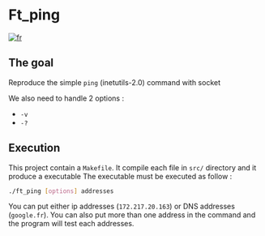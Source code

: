 # Ft_ping

[![fr](https://img.shields.io/badge/Langue-fr-blue)](README.fr.md)

## The goal

Reproduce the simple `ping` (inetutils-2.0) command with socket

We also need to handle 2 options :
- `-v`
- `-?`

## Execution

This project contain a `Makefile`.
It compile each file in `src/` directory and it produce a executable
The executable must be executed as follow :
````sh
./ft_ping [options] addresses
````
You can put either ip addresses (`172.217.20.163`) or DNS addresses (`google.fr`).
You can also put more than one address in the command and the program will test each addresses.
